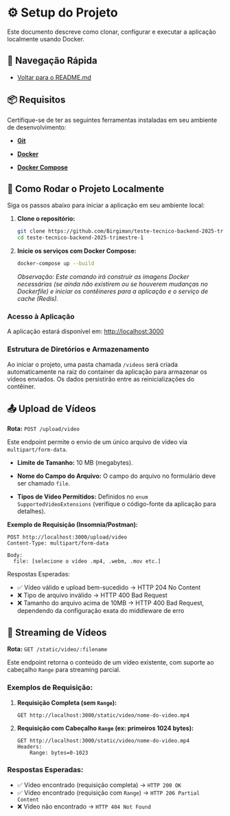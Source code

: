 # ⚙️ Setup do Projeto

Este documento descreve como clonar, configurar e executar a aplicação localmente usando Docker.

## 🔗 Navegação Rápida

* [Voltar para o README.md](./README.md)

## 📦 Requisitos

Certifique-se de ter as seguintes ferramentas instaladas em seu ambiente de desenvolvimento:

* [**Git**](https://git-scm.com/)

* [**Docker**](https://www.docker.com/)

* [**Docker Compose**](https://docs.docker.com/compose/)

## 🚀 Como Rodar o Projeto Localmente

Siga os passos abaixo para iniciar a aplicação em seu ambiente local:

1.  **Clone o repositório:**

    ```bash
    git clone https://github.com/Birgiman/teste-tecnico-backend-2025-trimestre-1.git
    cd teste-tecnico-backend-2025-trimestre-1
    ```

2.  **Inicie os serviços com Docker Compose:**

    ```bash
    docker-compose up --build
    ```

    *Observação: Este comando irá construir as imagens Docker necessárias (se ainda não existirem ou se houverem mudanças no Dockerfile) e iniciar os contêineres para a aplicação e o serviço de cache (Redis).*

### Acesso à Aplicação

A aplicação estará disponível em: <http://localhost:3000>

### Estrutura de Diretórios e Armazenamento

Ao iniciar o projeto, uma pasta chamada `/videos` será criada automaticamente na raiz do container da aplicação para armazenar os vídeos enviados. Os dados persistirão entre as reinicializações do contêiner.

## 📤 Upload de Vídeos

**Rota:** `POST /upload/video`

Este endpoint permite o envio de um único arquivo de vídeo via `multipart/form-data`.

* **Limite de Tamanho:** 10 MB (megabytes).

* **Nome do Campo do Arquivo:** O campo do arquivo no formulário deve ser chamado `file`.

* **Tipos de Vídeo Permitidos:** Definidos no `enum SupportedVideoExtensions` (verifique o código-fonte da aplicação para detalhes).

**Exemplo de Requisição (Insomnia/Postman):**

```http
POST http://localhost:3000/upload/video
Content-Type: multipart/form-data

Body:
  file: [selecione o vídeo .mp4, .webm, .mov etc.]
```

  Respostas Esperadas:

* ✅ Vídeo válido e upload bem-sucedido → HTTP 204 No Content
* ❌ Tipo de arquivo inválido → HTTP 400 Bad Request
* ❌ Tamanho do arquivo acima de 10MB → HTTP 400 Bad Request, dependendo da configuração exata do middleware de erro

## 🎥 Streaming de Vídeos

**Rota:** `GET /static/video/:filename`

Este endpoint retorna o conteúdo de um vídeo existente, com suporte ao cabeçalho `Range` para streaming parcial.

### Exemplos de Requisição:

1.  **Requisição Completa (sem `Range`):**

    ```http
    GET http://localhost:3000/static/video/nome-do-video.mp4
    ```

2.  **Requisição com Cabeçalho `Range` (ex: primeiros 1024 bytes):**

    ```http
    GET http://localhost:3000/static/video/nome-do-video.mp4
    Headers:
        Range: bytes=0-1023
    ```

### Respostas Esperadas:

* ✅ Vídeo encontrado (requisição completa) → `HTTP 200 OK`
* ✅ Vídeo encontrado (requisição com `Range`) → `HTTP 206 Partial Content`
* ❌ Vídeo não encontrado → `HTTP 404 Not Found`
